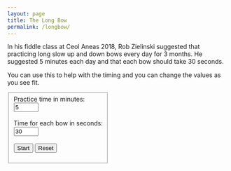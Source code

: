 ```yaml
---
layout: page
title: The Long Bow
permalink: /longbow/
---
```

In his fiddle class at Ceol Aneas 2018, Rob Zielinski suggested that practicing
long slow up and down bows every day for 3 months. He suggested 5 minutes each
day and that each bow should take 30 seconds.

You can use this to help with the timing and you can change the values as you see fit.

<fieldset class="fieldset-auto-width">
<form id="parameters" method="get">
      <label>Practice time in minutes:</label><br />
      <input type="number" id="practice-time" name="practiceTime" value="5" min="2" max="15"><br />
      <br />
      <label>Time for each bow in seconds:</label><br />
      <input type="number" id="bow-time" name="bowTime" value="30" min="10" max="40"><br />
      <br />
	  <input type="button" class="filterButton" onclick="bowTimer(practiceTime.value, bowTime.value)" value="Start">
      <input type="button" class="filterButton" onclick="location.reload()" value="Reset">
</form>
</fieldset>
<br />
<div id="main"></div>

<style>
.myProgress {
  width: 100%;
  height: 30px;
  position: relative;
  background-color: #ddd;
}

.myBar {
  background-color: lightsteelblue;
  width: 0px;
  height: 30px;
  position: absolute;
}

.fieldset-auto-width {
    display: inline-block;
}
</style>

<script>
var running = 0;

async function bowTimer(practiceTime, bowTime) {
    var repeats = Math.ceil((practiceTime * 60)/bowTime);
    var repeat;
    if (running == 0) {
        running = 1;
        // Allow time to pick up instrument
        document.getElementById("main").innerHTML = "Get ready.";
        for (repeat=5;repeat>0;repeat--) {
            document.getElementById("main").innerHTML += ".." + repeat;
            await sleep(1000);
        }
        // Set up the timer bars
        for (repeat=1;repeat<=repeats;repeat++) {
            setupDiv(repeat);
        }
        // Draw the timers
        for (repeat=1;repeat<=repeats;repeat++) {
            drawTimer(repeat, bowTime);
            await sleep(1000 * bowTime);
        running = 0;
        }
    } else {
        alert("already running");
    }
}

function setupDiv (repeat) {
    if (elem = document.getElementById("progress" + repeat)) {
        document.getElementById("main").removeChild(elem);
    }
    var divProgress = document.createElement("div");
    divProgress.id = "progress" + repeat;
    divProgress.setAttribute('class', 'myProgress');
    document.getElementById("main").appendChild(divProgress);

    if (!document.getElementById("bar" + repeat)) {
        var divBar = document.createElement("div");
        divBar.id = "bar" + repeat;
        divBar.setAttribute('class', 'myBar');
        if (repeat % 2) {
            divBar.innerHTML = "Down";
        } else {
            divBar.innerHTML = "Up";
        }   
        document.getElementById("progress" + repeat).appendChild(divBar);
    }
}

function drawTimer(repeat, bowTime) {
    var elem = document.getElementById("bar" + repeat);
    var width = 0;
    elem.scrollIntoView();

    var id = setInterval(frame, 1000);

    function frame() {
        if (width >= 99) {
            clearInterval(id);
        } else {
            width += 100 / bowTime;
            elem.style.width = width + '%';
        }
    }
}

function sleep(ms) {
  return new Promise(resolve => setTimeout(resolve, ms));
}
</script>
